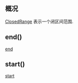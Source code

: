 ## 概况

[ClosedRange](/API/Ranges/ClosedRange/README.md) 表示一个闭区间范围.

## end()

[end](end.md ":include")

## start()

[start](start.md ":include")